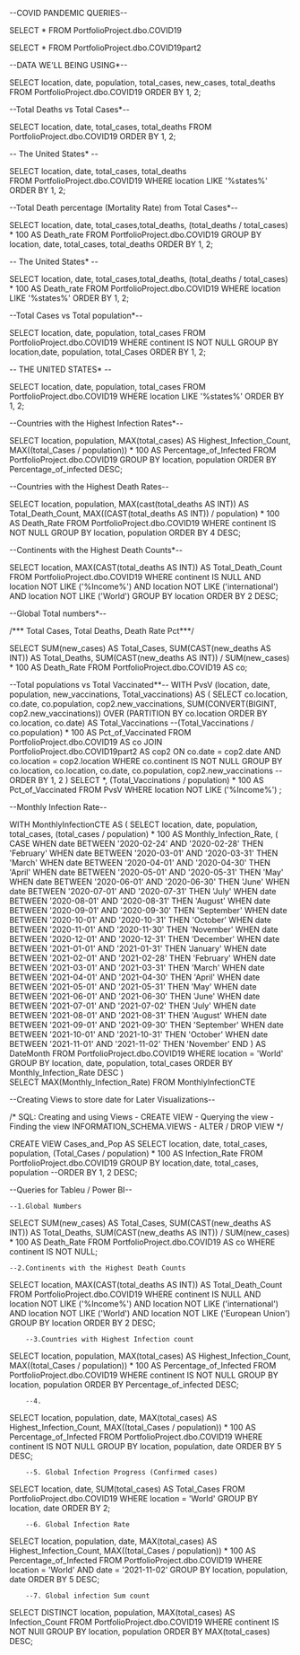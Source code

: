 --COVID PANDEMIC QUERIES--

SELECT * 
	FROM PortfolioProject.dbo.COVID19

SELECT * 
	FROM PortfolioProject.dbo.COVID19part2


--DATA WE'LL BEING USING*--

SELECT location, date, population, total_cases, new_cases, total_deaths
	FROM PortfolioProject.dbo.COVID19
		ORDER BY 1, 2;



--Total Deaths vs Total Cases*--

SELECT location, date, total_cases, total_deaths
	FROM PortfolioProject.dbo.COVID19
		ORDER BY 1, 2;

-- The United States* --

SELECT location, date, total_cases, total_deaths	
	FROM PortfolioProject.dbo.COVID19
		WHERE location LIKE '%states%'
			ORDER BY 1, 2;



--Total Death percentage (Mortality Rate) from Total Cases*--

SELECT location, date, total_cases,total_deaths,
	(total_deaths / total_cases) * 100 AS Death_rate
		FROM PortfolioProject.dbo.COVID19
			GROUP BY location, date, total_cases, total_deaths
			ORDER BY 1, 2;

-- The United States* --

SELECT location, date, total_cases,total_deaths,
	(total_deaths / total_cases) * 100 AS Death_rate
		FROM PortfolioProject.dbo.COVID19
			WHERE location LIKE '%states%'
				ORDER BY 1, 2;



--Total Cases vs Total population*--

SELECT location, date, population, total_cases
		FROM PortfolioProject.dbo.COVID19
		WHERE continent IS NOT NULL
			GROUP BY location,date, population, total_Cases
			ORDER BY 1, 2;

-- THE UNITED STATES* --

SELECT location, date, population, total_cases
		FROM PortfolioProject.dbo.COVID19
			WHERE location LIKE '%states%'
				ORDER BY 1, 2;



--Countries with the Highest Infection Rates*--

SELECT location, population, MAX(total_cases) AS Highest_Infection_Count,
	MAX((total_Cases / population)) * 100 AS Percentage_of_Infected
		FROM PortfolioProject.dbo.COVID19
				GROUP BY location, population
				ORDER BY Percentage_of_infected DESC;



--Countries with the Highest Death Rates--

SELECT location, population, MAX(cast(total_deaths AS INT)) AS Total_Death_Count,
	MAX((CAST(total_deaths AS INT)) / population) * 100 AS Death_Rate
		FROM PortfolioProject.dbo.COVID19
			WHERE continent IS NOT NULL
				GROUP BY location, population
				ORDER BY 4 DESC;



--Continents with the Highest Death Counts*--

SELECT location, MAX(CAST(total_deaths AS INT)) AS Total_Death_Count
	FROM PortfolioProject.dbo.COVID19
		WHERE continent IS NULL
		AND location NOT LIKE ('%Income%')
		AND location NOT LIKE ('international')
		AND location NOT LIKE ('World')
			GROUP BY location
			ORDER BY 2 DESC;



--Global Total numbers*--

/*** Total Cases, Total Deaths, Death Rate Pct***/

SELECT SUM(new_cases) AS Total_Cases, 
	SUM(CAST(new_deaths AS INT)) AS Total_Deaths, 
	SUM(CAST(new_deaths AS INT)) / SUM(new_cases) * 100 AS Death_Rate
		FROM PortfolioProject.dbo.COVID19 AS co;
			


--Total populations vs Total Vaccinated**--
		WITH PvsV (location, date, population, new_vaccinations, Total_vaccinations) 
			AS
			(
			SELECT co.location, co.date, co.population, cop2.new_vaccinations,
			SUM(CONVERT(BIGINT, cop2.new_vaccinations)) OVER (PARTITION BY co.location ORDER BY co.location, co.date) AS Total_Vaccinations
			--(Total_Vaccinations / co.population) * 100 AS Pct_of_Vaccinated
				FROM PortfolioProject.dbo.COVID19 AS co
					JOIN PortfolioProject.dbo.COVID19part2 AS cop2
						ON co.date = cop2.date
						AND co.location = cop2.location
							WHERE co.continent IS NOT NULL
							GROUP BY co.location, co.location, co.date, co.population, cop2.new_vaccinations
								--ORDER BY 1, 2
								)
			SELECT *, (Total_Vaccinations / population) * 100 AS Pct_of_Vaccinated
				FROM PvsV
					WHERE location NOT LIKE ('%Income%')
								;
						

--Monthly Infection Rate--

WITH MonthlyInfectionCTE AS
(
SELECT location, date, population, total_cases, (total_cases / population) * 100 AS Monthly_Infection_Rate,
(
	CASE 
		 WHEN date BETWEEN '2020-02-24' AND '2020-02-28' THEN 'February'
		 WHEN date BETWEEN '2020-03-01' AND '2020-03-31' THEN 'March'
		 WHEN date BETWEEN '2020-04-01' AND '2020-04-30' THEN 'April'
		 WHEN date BETWEEN '2020-05-01' AND '2020-05-31' THEN 'May'
		 WHEN date BETWEEN '2020-06-01' AND '2020-06-30' THEN 'June'
		 WHEN date BETWEEN '2020-07-01' AND '2020-07-31' THEN 'July'
		 WHEN date BETWEEN '2020-08-01' AND '2020-08-31' THEN 'August'
		 WHEN date BETWEEN '2020-09-01' AND '2020-09-30' THEN 'September'
		 WHEN date BETWEEN '2020-10-01' AND '2020-10-31' THEN 'October'
		 WHEN date BETWEEN '2020-11-01' AND '2020-11-30' THEN 'November'
		 WHEN date BETWEEN '2020-12-01' AND '2020-12-31' THEN 'December'
		 WHEN date BETWEEN '2021-01-01' AND '2021-01-31' THEN 'January'
		 WHEN date BETWEEN '2021-02-01' AND '2021-02-28' THEN 'February'
		 WHEN date BETWEEN '2021-03-01' AND '2021-03-31' THEN 'March'
		 WHEN date BETWEEN '2021-04-01' AND '2021-04-30' THEN 'April'
		 WHEN date BETWEEN '2021-05-01' AND '2021-05-31' THEN 'May'
		 WHEN date BETWEEN '2021-06-01' AND '2021-06-30' THEN 'June'
		 WHEN date BETWEEN '2021-07-01' AND '2021-07-02' THEN 'July'
		 WHEN date BETWEEN '2021-08-01' AND '2021-08-31' THEN 'August'
		 WHEN date BETWEEN '2021-09-01' AND '2021-09-30' THEN 'September'
		 WHEN date BETWEEN '2021-10-01' AND '2021-10-31' THEN 'October'
		 WHEN date BETWEEN '2021-11-01' AND '2021-11-02' THEN 'November' END
		) AS DateMonth
			FROM PortfolioProject.dbo.COVID19
			WHERE location = 'World'
				GROUP BY location, date, population, total_cases
				ORDER BY Monthly_Infection_Rate DESC
)				
	SELECT MAX(Monthly_Infection_Rate)
		FROM MonthlyInfectionCTE



--Creating Views to store date for Later Visualizations--

/* SQL: Creating and using Views
	- CREATE VIEW
	- Querying the view
	- Finding the view INFORMATION_SCHEMA.VIEWS
	- ALTER / DROP VIEW
*/

CREATE VIEW Cases_and_Pop AS
	SELECT location, date, total_cases, population, 
		(Total_Cases / population) * 100 AS Infection_Rate
			FROM PortfolioProject.dbo.COVID19
				GROUP BY location,date, total_cases, population
				--ORDER BY 1, 2 DESC;



--Queries for Tableu / Power BI--


	--1.Global Numbers
SELECT SUM(new_cases) AS Total_Cases, 
	SUM(CAST(new_deaths AS INT)) AS Total_Deaths, 
	SUM(CAST(new_deaths AS INT)) / SUM(new_cases) * 100 AS Death_Rate
		FROM PortfolioProject.dbo.COVID19 AS co
			WHERE continent IS NOT NULL;


	--2.Continents with the Highest Death Counts
SELECT location, MAX(CAST(total_deaths AS INT)) AS Total_Death_Count
	FROM PortfolioProject.dbo.COVID19
		WHERE continent IS NULL
		AND location NOT LIKE ('%Income%')
		AND location NOT LIKE ('international')
		AND location NOT LIKE ('World')
		AND location NOT LIKE ('European Union')
			GROUP BY location
			ORDER BY 2 DESC;


		--3.Countries with Highest Infection count
SELECT location, population, MAX(total_cases) AS Highest_Infection_Count,  
	MAX((total_Cases / population)) * 100 AS Percentage_of_Infected
		FROM PortfolioProject.dbo.COVID19
			WHERE continent IS NOT NULL
				GROUP BY location, population
				ORDER BY Percentage_of_infected DESC;


		--4.
SELECT location, population, date, MAX(total_cases) AS Highest_Infection_Count,
	MAX((total_Cases / population)) * 100 AS Percentage_of_Infected
		FROM PortfolioProject.dbo.COVID19
			WHERE continent IS NOT NULL
				GROUP BY location, population, date
				ORDER BY 5 DESC;


		--5. Global Infection Progress (Confirmed cases)
SELECT location, date, SUM(total_cases) AS Total_Cases
	FROM PortfolioProject.dbo.COVID19
		WHERE location = 'World'
			GROUP BY location, date
			ORDER BY 2;


		--6. Global Infection Rate
SELECT location, population, date, MAX(total_cases) AS Highest_Infection_Count,
	MAX((total_Cases / population)) * 100 AS Percentage_of_Infected
		FROM PortfolioProject.dbo.COVID19
			WHERE location = 'World'
			AND date = '2021-11-02'
				GROUP BY location, population, date
				ORDER BY 5 DESC;


		--7. Global infection Sum count 
SELECT DISTINCT location, population, MAX(total_cases) AS Infection_Count
		FROM PortfolioProject.dbo.COVID19
			WHERE continent IS NOT NUll
				GROUP BY location, population
				ORDER BY MAX(total_cases) DESC; 

